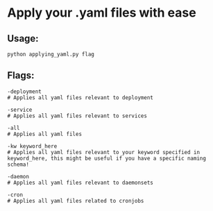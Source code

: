 # Apply your .yaml files with ease
## Usage:
```
python applying_yaml.py flag
```
## Flags:
```
-deployment 
# Applies all yaml files relevant to deployment
```
```
-service 
# Applies all yaml files relevant to services
```
```
-all 
# Applies all yaml files
```
```
-kw keyword_here 
# Applies all yaml files relevant to your keyword specified in keyword_here, this might be useful if you have a specific naming schema!
```
```
-daemon 
# Applies all yaml files relevant to daemonsets
```
```
-cron 
# Applies all yaml files related to cronjobs
```
